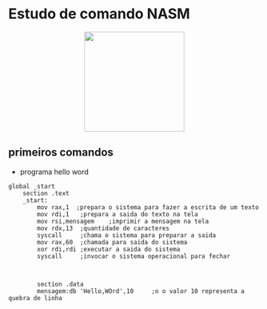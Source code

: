 # Estudo de comando NASM

<p align="center">

<img src="https://www.google.com/imgres?q=nasm&imgurl=https%3A%2F%2Flookaside.fbsbx.com%2Flookaside%2Fcrawler%2Fmedia%2F%3Fmedia_id%3D100064728456301&imgrefurl=https%3A%2F%2Fwww.facebook.com%2Fpersonaltrainers%2F&docid=jDODdVbC45C7FM&tbnid=6xwh3yLoNb7clM&vet=12ahUKEwiqwsjezpiJAxVZjpUCHVoYOiYQM3oECGsQAA..i&w=400&h=400&hcb=2&ved=2ahUKEwiqwsjezpiJAxVZjpUCHVoYOiYQM3oECGsQAA" wridth=200 height=200>

</p>

## primeiros comandos 

* programa hello word

```Assembly
global _start
    section .text
    _start:
        mov rax,1  ;prepara o sistema para fazer a escrita de um texto
        mov rdi,1   ;prepara a saida do texto na tela
        mov rsi,mensagem    ;imprimir a mensagem na tela
        mov rdx,13  ;quantidade de caracteres
        syscall     ;chama o sistema para preparar a saida
        mov rax,60  ;chamada para saida do sistema
        xor rdi,rdi ;executar a saida do sistema
        syscall     ;invocar o sistema operacional para fechar



        section .data
        mensagem:db 'Hello,WOrd',10     ;o o valor 10 representa a quebra de linha
```